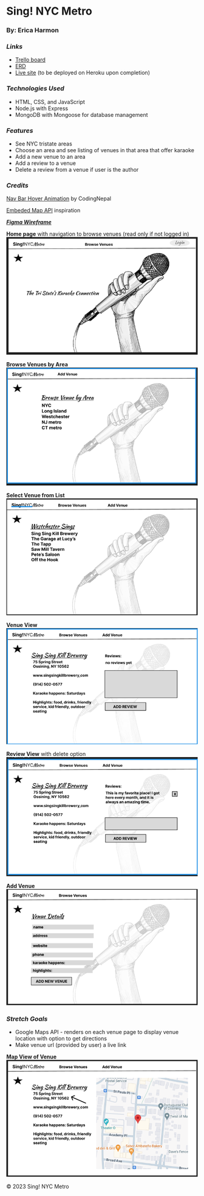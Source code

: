 # Sing! NYC Metro
### By: Erica Harmon

### **_Links_**

- [Trello board](https://trello.com/invite/b/7Hvin0jo/ATTI16b9d49cf1f44c3cd53ae8b2c164a065B3DDEB60/sing-nyc-metro-app)
- [ERD](https://drive.google.com/file/d/17vGbeIecMTpdqoRAoPrwGhiUu_rE0hk9/view?usp=sharing)
- [Live site]() (to be deployed on Heroku upon completion)

### **_Technologies Used_**
- HTML, CSS, and JavaScript
- Node.js with Express
- MongoDB with Mongoose for database management

### **_Features_**
- See NYC tristate areas
- Choose an area and see listing of venues in that area that offer karaoke
- Add a new venue to an area
- Add a review to a venue
- Delete a review from a venue if user is the author

### **_Credits_**

[Nav Bar Hover Animation](https://www.codingnepalweb.com/Hover-Animation-in-HTML-CSS/) by CodingNepal

[Embeded Map API](https://developers.google.com/maps/documentation/embed/embedding-map#place_mode) inspiration

[**_Figma Wireframe_**](https://www.figma.com/file/uFruB2uyPT3lMHBsNJFDsd/Sing!NYCMetro-Wireframe?type=design&node-id=0%3A1&mode=design&t=m56g8XE5HHSsaWJl-1)

**Home page** with navigation to browse venues (read only if not logged in)
![landing page](https://github.com/harmonica23/sing_nyc_metro_app/blob/main/Home%20Page.png?raw=true)

**Browse Venues by Area**
![browse venues](https://github.com/harmonica23/sing_nyc_metro_app/blob/main/Browse%20Venues.png?raw=true)


**Select Venue from List**
![select venue](https://github.com/harmonica23/sing_nyc_metro_app/blob/main/Select%20Venue%20from%20List.png?raw=true)

**Venue View**
![Venue](https://github.com/harmonica23/sing_nyc_metro_app/blob/main/Venue%20View.png?raw=true)

**Review View** with delete option
![Review dlt](https://github.com/harmonica23/sing_nyc_metro_app/blob/main/Review%20delete%20opt.png?raw=true)

**Add Venue**
![Add Venue](https://github.com/harmonica23/sing_nyc_metro_app/blob/main/Add%20Venue.png?raw=true)

### **_Stretch Goals_**
- Google Maps API - renders on each venue page to display venue location with option to get directions
- Make venue url (provided by user) a live link 

**Map View of Venue**
![Venue on Map](https://github.com/harmonica23/sing_nyc_metro_app/blob/main/Map%20View.png?raw=true)

&copy; 2023 Sing! NYC Metro
